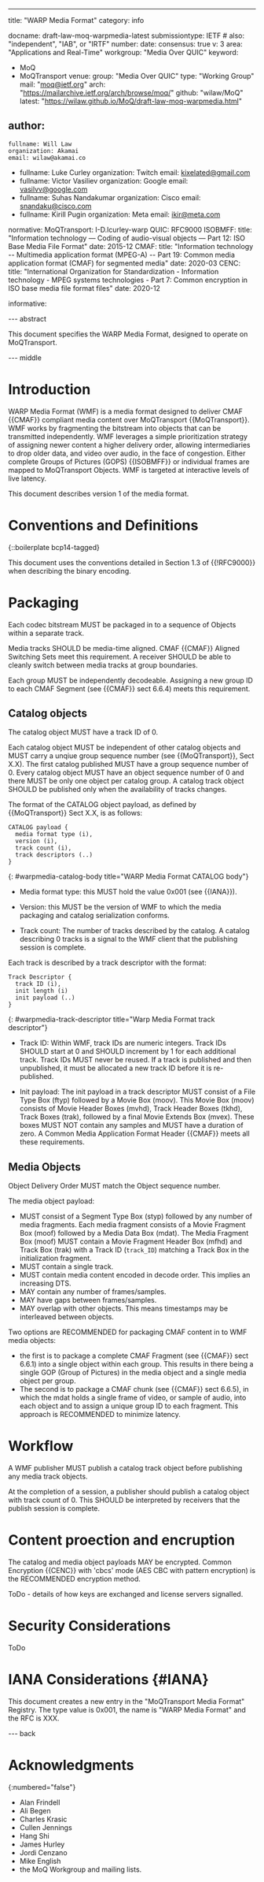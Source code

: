 ---
title: "WARP Media Format"
category: info

docname: draft-law-moq-warpmedia-latest
submissiontype: IETF  # also: "independent", "IAB", or "IRTF"
number:
date:
consensus: true
v: 3
area: "Applications and Real-Time"
workgroup: "Media Over QUIC"
keyword:
 - MoQ
 - MoQTransport
venue:
  group: "Media Over QUIC"
  type: "Working Group"
  mail: "moq@ietf.org"
  arch: "https://mailarchive.ietf.org/arch/browse/moq/"
  github: "wilaw/MoQ"
  latest: "https://wilaw.github.io/MoQ/draft-law-moq-warpmedia.html"

author:
 -
    fullname: Will Law
    organization: Akamai
    email: wilaw@akamai.co
 -
    fullname: Luke Curley
    organization: Twitch
    email: kixelated@gmail.com
 -
    fullname: Victor Vasiliev
    organization: Google
    email: vasilvv@google.com
 -
    fullname: Suhas Nandakumar
    organization: Cisco
    email: snandaku@cisco.com
 -
    fullname: Kirill Pugin
    organization: Meta
    email: ikir@meta.com

normative:
  MoQTransport: I-D.lcurley-warp
  QUIC: RFC9000
  ISOBMFF:
    title: "Information technology — Coding of audio-visual objects — Part 12: ISO Base Media File Format"
    date: 2015-12
  CMAF:
    title: "Information technology -- Multimedia application format (MPEG-A) -- Part 19: Common media application format (CMAF) for segmented media"
    date: 2020-03
  CENC:
    title: "International Organization for Standardization - Information technology - MPEG systems technologies - Part 7: Common encryption in ISO base media file format files"
    date: 2020-12

informative:


--- abstract

This document specifies the WARP Media Format, designed to operate on MoQTransport.


--- middle

# Introduction

WARP Media Format (WMF) is a media format designed to deliver CMAF {{CMAF}} compliant media content over MoQTransport {{MoQTransport}}. WMF  works by fragmenting the bitstream into objects that can be transmitted independently. WMF leverages a simple prioritization strategy of assigning newer content a higher delivery order, allowing intermediaries to drop older data, and video over audio, in the face of congestion. Either complete Groups of Pictures (GOPS) {{ISOBMFF}} or individual frames are mapped to MoQTransport Objects. WMF is targeted at interactive levels of live latency.

This document describes version 1 of the media format.

# Conventions and Definitions

{::boilerplate bcp14-tagged}

This document uses the conventions detailed in Section 1.3 of {{!RFC9000}} when describing the binary encoding.





# Packaging

Each codec bitstream MUST be packaged in to a sequence of Objects within a separate track.

Media tracks SHOULD be media-time aligned. CMAF {{CMAF}} Aligned Switching Sets meet this requirement. A receiver SHOULD be able to cleanly switch between media tracks at group boundaries.

Each group MUST be independently decodeable. Assigning a new group ID to each CMAF Segment (see {{CMAF}} sect 6.6.4) meets this requirement. 

## Catalog objects

The catalog object MUST have a track ID of 0.

Each catalog object MUST be independent of other catalog objects and MUST carry a unqiue group sequence number (see {{MoQTransport}}, Sect X.X). The first catalog published MUST have a group sequence number of 0. Every catalog object MUST have an object sequence number of 0 and there MUST be only one object per catalog group. A catalog track object SHOULD be published only when the availability of tracks changes.

The format of the CATALOG object payload, as defined by {{MoQTransport}} Sect X.X,  is as follows:

~~~
CATALOG payload {
  media format type (i),
  version (i),
  track count (i),
  track descriptors (..)
}
~~~
{: #warpmedia-catalog-body title="WARP Media Format CATALOG body"}

* Media format type: this MUST hold the value 0x001 (see {{IANA}}).

* Version: this MUST be the version of WMF to which the media packaging and catalog serialization conforms.

* Track count:
The number of tracks described by the catalog. A catalog describing 0 tracks is a signal to the WMF client that the publishing session is complete.

Each track is described by a track descriptor with the format:

~~~
Track Descriptor {
  track ID (i),
  init length (i)
  init payload (..)
}
~~~
{: #warpmedia-track-descriptor title="Warp Media Format track descriptor"}

* Track ID:
Within WMF, track IDs are numeric integers. Track IDs SHOULD start at 0 and SHOULD increment by 1 for each additional track. Track IDs MUST never be reused. If a track is published and then unpublished, it must be allocated a new track ID before it is re-published.

* Init payload:
The init payload in a track descriptor MUST consist of a File Type Box (ftyp) followed by a Movie Box (moov). This Movie Box (moov) consists of Movie Header Boxes (mvhd), Track Header Boxes (tkhd), Track Boxes (trak), followed by a final Movie Extends Box (mvex). These boxes MUST NOT contain any samples and MUST have a duration of zero. A Common Media Application Format Header {{CMAF}} meets all these requirements.


## Media Objects

Object Delivery Order MUST match the Object sequence number.

The media object payload:

* MUST consist of a Segment Type Box (styp) followed by any number of media fragments. Each media fragment consists of a Movie Fragment Box (moof) followed by a Media Data Box (mdat). The Media Fragment Box (moof) MUST contain a Movie Fragment Header Box (mfhd) and Track Box (trak) with a Track ID (`track_ID`) matching a Track Box in the initialization fragment.
* MUST contain a single track.
* MUST contain media content encoded in decode order. This implies an increasing DTS.
* MAY contain any number of frames/samples. 
* MAY have gaps between frames/samples.
* MAY overlap with other objects. This means timestamps may be interleaved between objects.

Two options are RECOMMENDED for packaging CMAF content in to WMF media objects:
* the first is to package a complete CMAF Fragment (see {{CMAF}} sect 6.6.1) into a single object within each group. This results in there being a single GOP (Group of Pictures) in the media object and a single media object per group. 
* The second is to package a CMAF chunk (see {{CMAF}} sect 6.6.5), in which the mdat holds a single frame of video, or sample of audio, into each object and to assign a unique group ID to each fragment. This approach is RECOMMENDED to minimize latency.

# Workflow

A WMF publisher MUST publish a catalog track object before publishing any media track objects.

At the completion of a session, a publisher should publish a catalog object with track count of 0. This SHOULD be interpreted by receivers that the publish session is complete.

# Content proection and encruption

The catalog and media object payloads MAY be encrypted. Common Encryption {{CENC}} with 'cbcs' mode (AES CBC with pattern encryption) is the RECOMMENDED encryption method. 

ToDo - details of how keys are exchanged and license servers signalled. 

# Security Considerations

ToDo

# IANA Considerations {#IANA}

This document creates a new entry in the "MoQTransport Media Format" Registry. The type value is 0x001, the name is "WARP Media Format" and the RFC is XXX. 

--- back

# Acknowledgments
{:numbered="false"}

- Alan Frindell
- Ali Begen
- Charles Krasic
- Cullen Jennings
- Hang Shi
- James Hurley
- Jordi Cenzano
- Mike English
- the MoQ Workgroup and mailing lists.
